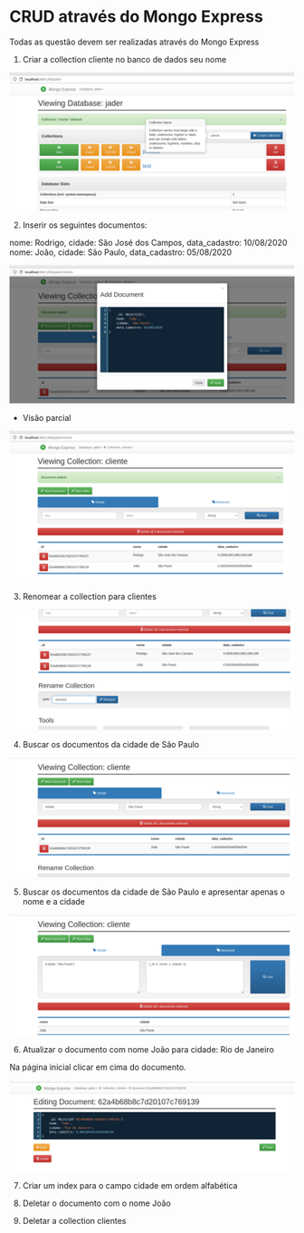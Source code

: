 # CRUD através do Mongo Express

 Todas as questão devem ser realizadas através do Mongo Express

 1. Criar a collection cliente no banco de dados seu nome

<img src=".\img\01-create-collection.png">

2. Inserir os seguintes documentos:

nome: Rodrigo, cidade: São José dos Campos, data_cadastro: 10/08/2020
nome: João, cidade: São Paulo, data_cadastro: 05/08/2020

<img src=".\img\02a-insertDocument.png">

- Visão parcial
<img src=".\img\02b-findDocuments.png">

3. Renomear a collection para clientes

<img src=".\img\03-renameCollection.png">

4. Buscar os documentos da cidade de São Paulo

<img src=".\img\04-find-saoPaulo.png">

5. Buscar os documentos da cidade de São Paulo e apresentar apenas o nome e a cidade

<img src=".\img\05-find-saoPaulo.png">

6. Atualizar o documento com nome João para cidade: Rio de Janeiro

Na página inicial clicar em cima do documento.

<img src=".\img\06-update.png">

7. Criar um index para o campo cidade em ordem alfabética

8. Deletar o documento com o nome João

9. Deletar a collection clientes
